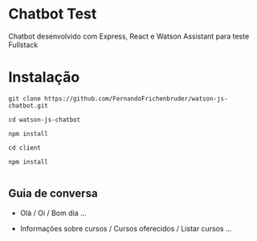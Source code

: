 # Chatbot Test

Chatbot desenvolvido com Express, React e Watson Assistant para teste Fullstack

# Instalação

```
git clone https://github.com/FernandoFrichenbruder/watson-js-chatbot.git

cd watson-js-chatbot

npm install

cd client

npm install
 
```

## Guia de conversa

- Olá / Oi / Bom dia ...

- Informações sobre cursos / Cursos oferecidos / Listar cursos ...
